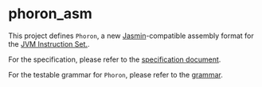 # phoron_asm

This project defines `Phoron`, a new [Jasmin](https://jasmin.sourceforge.net/)-compatible assembly format for the [JVM Instruction Set.](https://docs.oracle.com/javase/specs/jvms/se19/html/jvms-6.html).

For the specification, please refer to the [specification document](doc/Specification.md).

For the testable grammar for `Phoron`, please refer to the [grammar](doc/grammar/Grammar.md).
